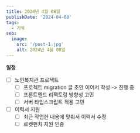 ```yaml
---
title: 2024년 4월 08일
publishDate: '2024-04-08'
tags:
  - 기억
seo:
  image:
    src: '/post-1.jpg'
    alt: 2024년 4월 08일
---
```


**일정**

- [ ] 노인복지관 프로젝트
  - [ ] 프로젝트 migration 글 초안 이어서 작성 -> 진행 중
  - [ ] 프론트엔드 리팩토링 방향성 고민
  - [ ] 서버 타입스크립트 적용 고민
- [ ] 이력서 지원
  - [ ] 최근 작업한 내용에 맞춰서 이력서 수정
  - [ ] 로켓펀치 지원 인증

